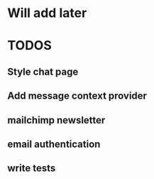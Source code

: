 # Will add later

# TODOS

## Style chat page

## Add message context provider

## mailchimp newsletter

## email authentication

## write tests
